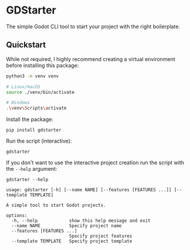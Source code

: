 # GDStarter

The simple Godot CLI tool to start your project with the right boilerplate.

## Quickstart

While not required, I highly recommend creating a virtual environment before
installing this package:

```bash
python3 -m venv venv

# Linux/macOS
source ./venv/bin/activate

# Windows
.\venv\Scripts\activate
```

Install the package:

```
pip install gdstarter
```

Run the script (interactive):

```
gdstarter
```

If you don't want to use the interactive project creation run the script with
the `--help` argument:

```
gdstarter --help

usage: gdstarter [-h] [--name NAME] [--features [FEATURES ...]] [--template TEMPLATE]

A simple tool to start Godot projects.

options:
  -h, --help            show this help message and exit
  --name NAME           Specify project name
  --features [FEATURES ...]
                        Specify project features
  --template TEMPLATE   Specify project template
```
